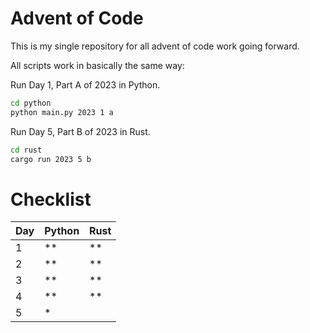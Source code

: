 # Advent of Code

This is my single repository for all advent of code work going forward.


All scripts work in basically the same way:


Run Day 1, Part A of 2023 in Python.
```bash
cd python
python main.py 2023 1 a
```

Run Day 5, Part B of 2023 in Rust.
```bash
cd rust
cargo run 2023 5 b
```


# Checklist

| Day | Python | Rust |
| --- | ------ | ---- |
|  1  |   **   |  **  |
|  2  |   **   |  **  |
|  3  |   **   |  **  |
|  4  |   **   |  **  |
|  5  |   *    |      |
